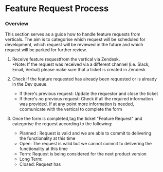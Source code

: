 # Feature Request Process
### Overview
This section serves as a guide how to handle feature requests from verticals.  The aim is to categorise which request will be scheduled for development, which request will be reviewed in the future and which request will be parked for further review.  


1. Receive feature requestfrom the vertical via Zendesk.  
   *Note: If the request was received via a different channel (i.e. Slack, Email, Verbal) please make sure that a ticket is 
    created in Zendesk
   
2. Check if the feature requested has already been requested or is already in the Dev queue.  
   - If there's previous request: Update the requestor and close the ticket
   - If there's no previous request: Check if all the required information was provided.  If at any point more information is      needed, coomunicate with the vertical to complete the form

3. Once the form is completed,tag the ticket "Feature Request" and categorise the request according to the following:
   
   - Planned : Request is valid and we are able to commit to delivering the functionality at this time
   - Open: The request is valid but we cannot commit to delivering the functionality at this time
   - Term: Request is being considered for the next product version
   - Long Term: 
   - Closed: Request has 

